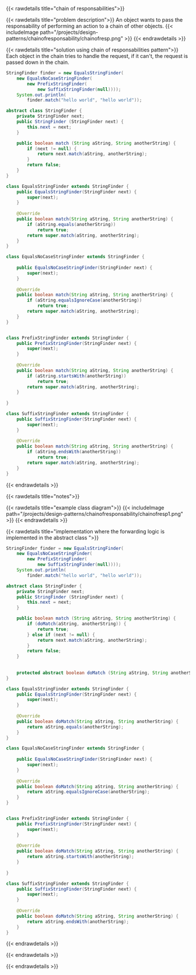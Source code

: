 {{< rawdetails title="chain of responsabilities">}}

{{< rawdetails title="problem description">}}
An object wants to pass the responsability of performing an action to a chain of other objects.
{{< includeImage path="/projects/design-patterns/chainofresponsability/chainofresp.png" >}}
{{< endrawdetails >}}



{{< rawdetails title="solution using chain of responsabilities pattern">}}
Each object in the chain tries to handle the request, if it can't, the request is passed down in the chain.

```java
StringFinder finder = new EqualsStringFinder(
	new EqualsNoCaseStringFinder(
		new PrefixStringFinder(
			new SuffixStringFinder(null))));
	System.out.println(
		finder.match("hello world", "hello world"));
```


```java
abstract class StringFinder {
    private StringFinder next;
    public StringFinder (StringFinder next) {
        this.next = next;
    }

    public boolean match (String aString, String anotherString) {
        if (next != null) {
            return next.match(aString, anotherString);
        }
        return false;
    }
}

class EqualsStringFinder extends StringFinder {
    public EqualsStringFinder(StringFinder next) {
        super(next);
    }
    
    @Override
    public boolean match(String aString, String anotherString) {
        if (aString.equals(anotherString))
            return true;
        return super.match(aString, anotherString);
    }
}

class EqualsNoCaseStringFinder extends StringFinder {
    
    public EqualsNoCaseStringFinder(StringFinder next) {
        super(next);
    }
    
    @Override
    public boolean match(String aString, String anotherString) {
        if (aString.equalsIgnoreCase(anotherString))
            return true;
        return super.match(aString, anotherString);
    }
}


class PrefixStringFinder extends StringFinder {
    public PrefixStringFinder(StringFinder next) {
        super(next);
    }
    
    @Override
    public boolean match(String aString, String anotherString) {
        if (aString.startsWith(anotherString))
            return true;
        return super.match(aString, anotherString);
    }
    
} 

class SuffixStringFinder extends StringFinder {
    public SuffixStringFinder(StringFinder next) {
        super(next);
    }
    
    @Override
    public boolean match(String aString, String anotherString) {
        if (aString.endsWith(anotherString))
            return true;
        return super.match(aString, anotherString);
    }
}
```
{{< endrawdetails >}}



{{< rawdetails title="notes">}}

{{< rawdetails title="example class diagram">}}
{{< includeImage path="/projects/design-patterns/chainofresponsability/chainofresp1.png" >}}
{{< endrawdetails >}}


{{< rawdetails title="implementation where the forwarding logic is implemented in the abstract class ">}}

```java
StringFinder finder = new EqualsStringFinder(
	new EqualsNoCaseStringFinder(
		new PrefixStringFinder(
			new SuffixStringFinder(null))));
	System.out.println(
		finder.match("hello world", "hello world"));
```


```java
abstract class StringFinder {
    private StringFinder next;
    public StringFinder (StringFinder next) {
        this.next = next;
    }

    public boolean match (String aString, String anotherString) {
        if (doMatch(aString, anotherString)) {
            return true;
        } else if (next != null) {
            return next.match(aString, anotherString);
        }
        return false;
    }
    
    
    protected abstract boolean doMatch (String aString, String anotherString);
}

class EqualsStringFinder extends StringFinder {
    public EqualsStringFinder(StringFinder next) {
        super(next);
    }
    
    @Override
    public boolean doMatch(String aString, String anotherString) {
        return aString.equals(anotherString);
    }
}

class EqualsNoCaseStringFinder extends StringFinder {
    
    public EqualsNoCaseStringFinder(StringFinder next) {
        super(next);
    }
    
    @Override
    public boolean doMatch(String aString, String anotherString) {
        return aString.equalsIgnoreCase(anotherString);
    }
}


class PrefixStringFinder extends StringFinder {
    public PrefixStringFinder(StringFinder next) {
        super(next);
    }
    
    @Override
    public boolean doMatch(String aString, String anotherString) {
        return aString.startsWith(anotherString);
    }
    
} 

class SuffixStringFinder extends StringFinder {
    public SuffixStringFinder(StringFinder next) {
        super(next);
    }
    
    @Override
    public boolean doMatch(String aString, String anotherString) {
        return aString.endsWith(anotherString);
    }
}
```
{{< endrawdetails >}}

{{< endrawdetails >}}



{{< endrawdetails >}}
